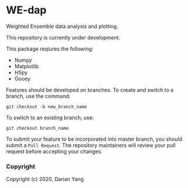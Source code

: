 WE-dap
===========================
Weighted Ensemble data analysis and plotting.

This repository is currently under development.

This package reqiures the following:
- Numpy
- Matplotlib
- H5py
- Gooey

Features should be developed on branches. To create and switch to a branch, use the command:

`git checkout -b new_branch_name`

To switch to an existing branch, use:

`git checkout branch_name`

To submit your feature to be incorporated into master branch, you should submit a `Pull Request`. The repository maintainers will review your pull request before accepting your changes.

### Copyright

Copyright (c) 2020, Darian Yang
